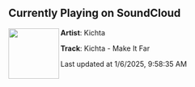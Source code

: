 ## Currently Playing on SoundCloud

[<img align="left" width="100" src="https://i1.sndcdn.com/artworks-pJw8zsyJlhkueCyL-iXyUtw-t500x500.jpg">](https://soundcloud.com/kichta-music/kichta-make-it-far)

**Artist**: Kichta 

**Track**: Kichta - Make It Far

Last updated at 1/6/2025, 9:58:35 AM
